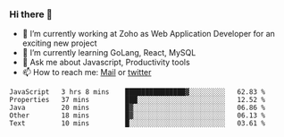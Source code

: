 ### Hi there 👋

- 🔭 I’m currently working at Zoho as Web Application Developer for an exciting new project
- 🌱 I’m currently learning GoLang, React, MySQL
- 💬 Ask me about Javascript, Productivity tools 
- 📫 How to reach me: [Mail](mailto:kvaishak47@gmail.com) or [twitter](https://twitter.com/_kvaishak)

<!--START_SECTION:waka-->
```text
JavaScript   3 hrs 8 mins    ███████████████▓░░░░░░░░░   62.83 % 
Properties   37 mins         ███░░░░░░░░░░░░░░░░░░░░░░   12.52 % 
Java         20 mins         █▓░░░░░░░░░░░░░░░░░░░░░░░   06.86 % 
Other        18 mins         █▓░░░░░░░░░░░░░░░░░░░░░░░   06.13 % 
Text         10 mins         █░░░░░░░░░░░░░░░░░░░░░░░░   03.61 % 
```
<!--END_SECTION:waka-->
